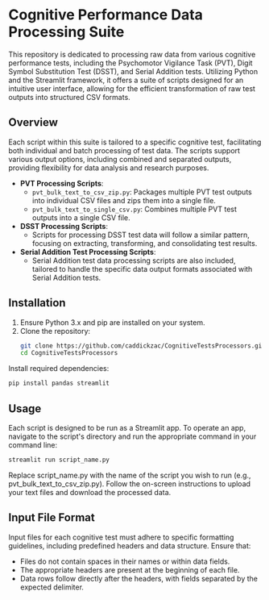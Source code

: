 # Cognitive Performance Data Processing Suite

This repository is dedicated to processing raw data from various cognitive performance tests, including the Psychomotor Vigilance Task (PVT), Digit Symbol Substitution Test (DSST), and Serial Addition tests. Utilizing Python and the Streamlit framework, it offers a suite of scripts designed for an intuitive user interface, allowing for the efficient transformation of raw test outputs into structured CSV formats.

## Overview

Each script within this suite is tailored to a specific cognitive test, facilitating both individual and batch processing of test data. The scripts support various output options, including combined and separated outputs, providing flexibility for data analysis and research purposes.

- **PVT Processing Scripts**:
  - `pvt_bulk_text_to_csv_zip.py`: Packages multiple PVT test outputs into individual CSV files and zips them into a single file.
  - `pvt_bulk_text_to_single_csv.py`: Combines multiple PVT test outputs into a single CSV file.
- **DSST Processing Scripts**:
  - Scripts for processing DSST test data will follow a similar pattern, focusing on extracting, transforming, and consolidating test results.
- **Serial Addition Test Processing Scripts**:
  - Serial Addition test data processing scripts are also included, tailored to handle the specific data output formats associated with Serial Addition tests.

## Installation

1. Ensure Python 3.x and pip are installed on your system.
2. Clone the repository:
   ```bash
   git clone https://github.com/caddickzac/CognitiveTestsProcessors.git
   cd CognitiveTestsProcessors
   ```

Install required dependencies:
```bash
pip install pandas streamlit
```

## Usage
Each script is designed to be run as a Streamlit app. To operate an app, navigate to the script's directory and run the appropriate command in your command line:
```bash
streamlit run script_name.py
```

Replace script_name.py with the name of the script you wish to run (e.g., pvt_bulk_text_to_csv_zip.py). Follow the on-screen instructions to upload your text files and download the processed data.

## Input File Format
Input files for each cognitive test must adhere to specific formatting guidelines, including predefined headers and data structure. Ensure that:
- Files do not contain spaces in their names or within data fields.
- The appropriate headers are present at the beginning of each file.
- Data rows follow directly after the headers, with fields separated by the expected delimiter.
